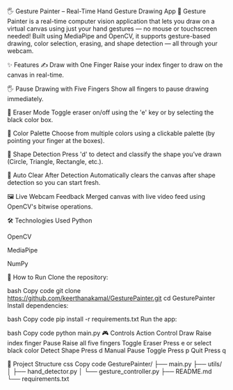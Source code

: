 🖐️ Gesture Painter – Real-Time Hand Gesture Drawing App 🎨
Gesture Painter is a real-time computer vision application that lets you draw on a virtual canvas using just your hand gestures — no mouse or touchscreen needed! Built using MediaPipe and OpenCV, it supports gesture-based drawing, color selection, erasing, and shape detection — all through your webcam.

✨ Features
✍️ Draw with One Finger
Raise your index finger to draw on the canvas in real-time.

🖐️ Pause Drawing with Five Fingers
Show all fingers to pause drawing immediately.

🧽 Eraser Mode
Toggle eraser on/off using the 'e' key or by selecting the black color box.

🎨 Color Palette
Choose from multiple colors using a clickable palette (by pointing your finger at the boxes).

🔲 Shape Detection
Press 'd' to detect and classify the shape you’ve drawn (Circle, Triangle, Rectangle, etc.).

🧼 Auto Clear After Detection
Automatically clears the canvas after shape detection so you can start fresh.

🖼️ Live Webcam Feedback
Merged canvas with live video feed using OpenCV's bitwise operations.

🛠️ Technologies Used
Python

OpenCV

MediaPipe

NumPy

🚀 How to Run
Clone the repository:

bash
Copy code
git clone https://github.com/keerthanakamal/GesturePainter.git
cd GesturePainter
Install dependencies:

bash
Copy code
pip install -r requirements.txt
Run the app:

bash
Copy code
python main.py
🎮 Controls
Action	Control
Draw	Raise index finger
Pause	Raise all five fingers
Toggle Eraser	Press e or select black color
Detect Shape	Press d
Manual Pause Toggle	Press p
Quit	Press q

📂 Project Structure
css
Copy code
GesturePainter/
├── main.py
├── utils/
│   ├── hand_detector.py
│   └── gesture_controller.py
├── README.md
└── requirements.txt
